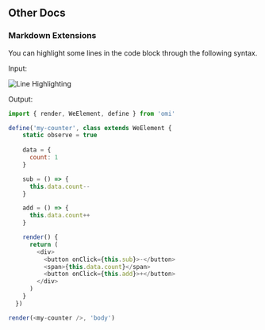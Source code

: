 ## Other Docs

### Markdown Extensions

You can highlight some lines in the code block through the following syntax.

Input:

![Line Highlighting ](https://act.weixin.qq.com/static/images/201812/2a6077789545f695b3f5758f32b5070e.png)

Output:

```js {4,20-24}
import { render, WeElement, define } from 'omi'

define('my-counter', class extends WeElement {
    static observe = true
    
    data = {
      count: 1
    }

    sub = () => {
      this.data.count--
    }

    add = () => {
      this.data.count++
    }

    render() {
      return (
        <div>
          <button onClick={this.sub}>-</button>
          <span>{this.data.count}</span>
          <button onClick={this.add}>+</button>
        </div>
      )
    }
  })

render(<my-counter />, 'body')
```